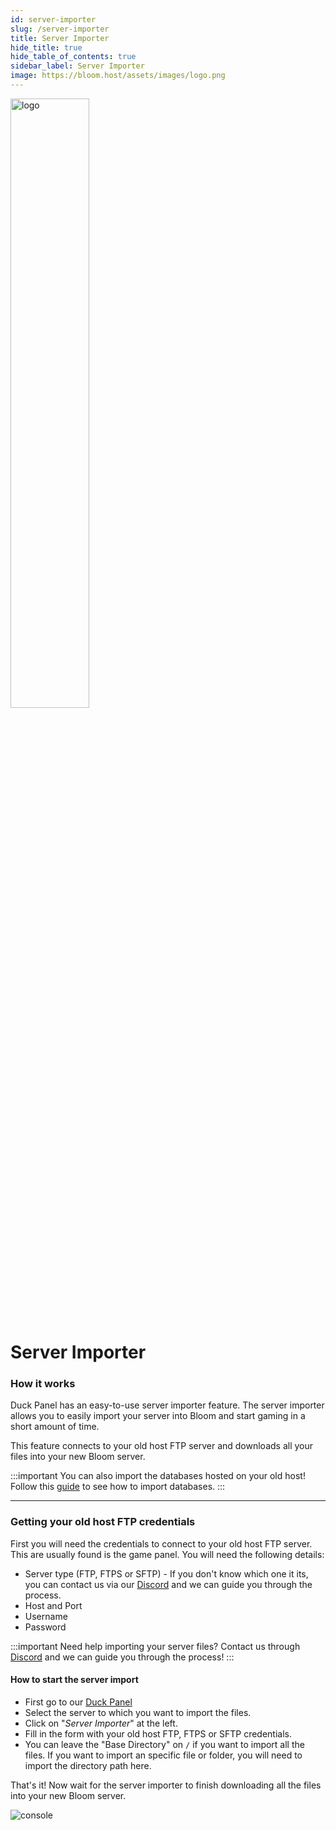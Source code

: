 ```yaml
---
id: server-importer
slug: /server-importer
title: Server Importer
hide_title: true
hide_table_of_contents: true
sidebar_label: Server Importer
image: https://bloom.host/assets/images/logo.png
---
```


<div class="text--center">
<img src="https://bloom.host/assets/images/logo.png" alt="logo" height="50%" width="50%"/>
<h1>Server Importer</h1>
</div>

### How it works

Duck Panel has an easy-to-use server importer feature. The server importer allows you to easily import your server into Bloom and start gaming in a short amount of time. 

This feature connects to your old host FTP server and downloads all your files into your new Bloom server.

:::important
You can also import the databases hosted on your old host! Follow this [guide](https://docs.bloom.host/databases#importing-mysql-databases) to see how to import databases.
:::

---

### Getting your old host FTP credentials
First you will need the credentials to connect to your old host FTP server. This are usually found is the game panel. You will need the following details:
- Server type (FTP, FTPS or SFTP) - If you don't know which one it its, you can contact us via our [Discord](http://discord.gg/bloom) and we can guide you through the process.
- Host and Port
- Username
- Password

:::important
Need help importing your server files? Contact us through [Discord](https://discord.gg/bloom) and we can guide you through the process!
:::

#### How to start the server import
- First go to our [Duck Panel](https://mc.bloom.host)
- Select the server to which you want to import the files.
- Click on "*Server Importer*" at the left.
- Fill in the form with your old host FTP, FTPS or SFTP credentials.
- You can leave the "Base Directory" on `/` if you want to import all the files. If you want to import an specific file or folder, you will need to import the directory path here.

That's it! Now wait for the server importer to finish downloading all the files into your new Bloom server.

<div class="text--center"><img src={require('../../static/imgs/using_the_panel/server-importer/1.png').default} alt="console"/></div>